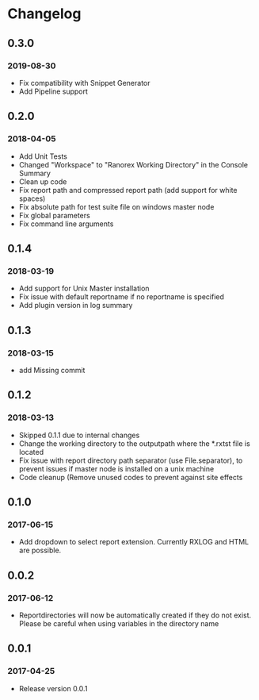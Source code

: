 # Changelog
## 0.3.0
### 2019-08-30
* Fix compatibility with Snippet Generator
* Add Pipeline support

## 0.2.0
### 2018-04-05
* Add Unit Tests
* Changed "Workspace" to "Ranorex Working Directory" in the Console Summary
* Clean up code
* Fix report path and compressed report path (add support for white spaces)
* Fix absolute path for test suite file on windows master node
* Fix global parameters
* Fix command line arguments 

## 0.1.4
### 2018-03-19
* Add support for Unix Master installation
* Fix issue with default reportname if no reportname is specified
* Add plugin version in log summary

## 0.1.3
### 2018-03-15
* add Missing commit

## 0.1.2
### 2018-03-13
* Skipped 0.1.1 due to internal changes
* Change the working directory to the outputpath where the *.rxtst file is located
* Fix issue with report directory path separator (use File.separator), to prevent issues if master node is installed on a unix machine
* Code cleanup (Remove unused codes to prevent against site effects

## 0.1.0
### 2017-06-15
* Add dropdown to select report extension. Currently RXLOG and HTML are possible.

## 0.0.2
### 2017-06-12
* Reportdirectories will now be automatically created if they do not exist. Please be careful when using variables in the directory name

## 0.0.1
### 2017-04-25
* Release version 0.0.1 